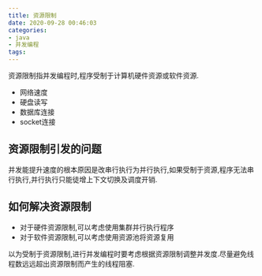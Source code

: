 ```yaml
---
title: 资源限制
date: 2020-09-28 00:46:03
categories:
- java
- 并发编程
tags:
---
```


资源限制指并发编程时,程序受制于计算机硬件资源或软件资源.

- 网络速度
- 硬盘读写
- 数据库连接
- socket连接

## 资源限制引发的问题

并发能提升速度的根本原因是改串行执行为并行执行,如果受制于资源,程序无法串行执行,并行执行只能徒增上下文切换及调度开销.

## 如何解决资源限制

- 对于硬件资源限制,可以考虑使用集群并行执行程序
- 对于软件资源限制,可以考虑使用资源池将资源复用

以为受制于资源限制,进行并发编程时要考虑根据资源限制调整并发度.尽量避免线程数远远超出资源限制而产生的线程阻塞.
